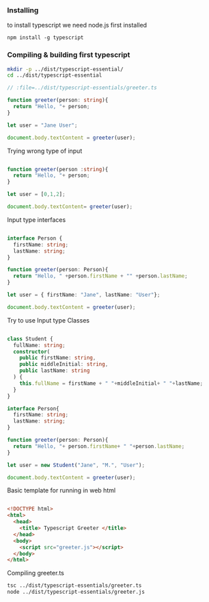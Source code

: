 

### Installing 
to install typescript we need node.js first installed

```
npm install -g typescript

```


### Compiling & building first typescript 

```sh
mkdir -p ../dist/typescript-essential/
cd ../dist/typescript-essential
```

```ts
// :file=../dist/typescript-essentials/greeter.ts    

function greeter(person: string){
  return "Hello, "+ person;
}

let user = "Jane User";

document.body.textContent = greeter(user);
```

Trying wrong type of input  

```ts :file=../dist/typescript-essentials/greeter.ts   

function greeter(person :string){
  return "Hello, "+ person;
}

let user = [0,1,2];

document.body.textContent= greeter(user);
```

Input type interfaces  

```ts :file=./dist/typescript-essentials/greeter.ts  

interface Person {
  firstName: string;
  lastName: string;
}

function greeter(person: Person){
  return "Hello, " +person.firstName + "" +person.lastName;
}

let user = { firstName: "Jane", lastName: "User"};

document.body.textContent = greeter(user);
```

Try to use Input type Classes  

```typescript :file=../dist/typescript-essentials/greeter.ts  

class Student {
  fullName: string;
  constructor(
	public firstName: string,
	public middleInitial: string,
	public lastName: string
  ) {
	this.fullName = firstName + " "+middleInitial+ " "+lastName;
  }
}

interface Person{
  firstName: string;
  lastName: string;
}

function greeter(person: Person){
  return "Hello, "+ person.firstName+ " "+person.lastName;
}

let user = new Student("Jane", "M.", "User");

document.body.textContent = greeter(user);
```

Basic template for running in web html  

```html :file=../dist/typescript-essentials/greeter.html  

<!DOCTYPE html>
<html>
  <head>
	<title> Typescript Greeter </title>
  </head>
  <body>
	<script src="greeter.js"></script>
  </body>
</html>

```

Compiling greeter.ts  

```sh
tsc ../dist/typescript-essentials/greeter.ts
node ../dist/typescript-essentials/greeter.js
```


